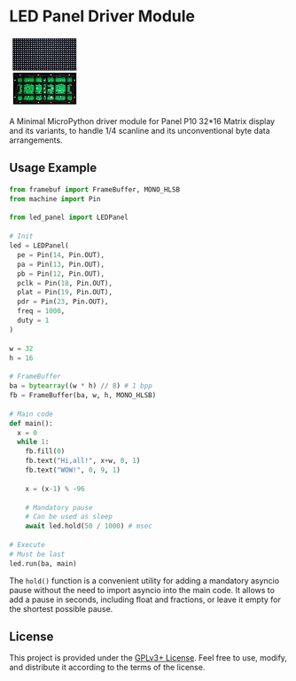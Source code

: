 # LED Panel Driver Module

![heavily compressed GIF image of P10 LED panel display.](./figure1.gif)

A Minimal MicroPython driver module for Panel P10 32*16 Matrix display and its variants, to handle 1/4 scanline and its unconventional byte data arrangements.

## Usage Example

```python
from framebuf import FrameBuffer, MONO_HLSB
from machine import Pin

from led_panel import LEDPanel

# Init
led = LEDPanel(
  pe = Pin(14, Pin.OUT),
  pa = Pin(13, Pin.OUT),
  pb = Pin(12, Pin.OUT),
  pclk = Pin(18, Pin.OUT),
  plat = Pin(19, Pin.OUT),
  pdr = Pin(23, Pin.OUT),
  freq = 1000,
  duty = 1
)

w = 32
h = 16

# FrameBuffer
ba = bytearray((w * h) // 8) # 1 bpp
fb = FrameBuffer(ba, w, h, MONO_HLSB)

# Main code
def main():
  x = 0
  while 1:
    fb.fill(0)
    fb.text("Hi,all!", x+w, 0, 1)
    fb.text("WOW!", 0, 9, 1)
    
    x = (x-1) % -96
    
    # Mandatory pause
    # Can be used as sleep
    await led.hold(50 / 1000) # msec

# Execute
# Must be last
led.run(ba, main)
```

The `hold()` function is a convenient utility for adding a mandatory asyncio pause without the need to import asyncio into the main code. It allows to add a pause in seconds, including float and fractions, or leave it empty for the shortest possible pause.

## License

This project is provided under the [GPLv3+ License](https://spdx.org/licenses/GPL-3.0-or-later.html). Feel free to use, modify, and distribute it according to the terms of the license.
